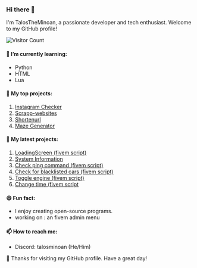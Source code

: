 ### Hi there 👋

I'm TalosTheMinoan, a passionate developer and tech enthusiast. Welcome to my GitHub profile!

![Visitor Count](https://profile-counter.glitch.me/TalosTheMinoan/count.svg)

#### 🌱 I’m currently learning:
- Python
- HTML
- Lua

#### 💼 My top projects:
1. [Instagram Checker](https://github.com/TalosTheMinoan/instagramchecker)
2. [Scrapp-websites](https://github.com/TalosTheMinoan/Scrapp-websites)
3. [Shortenurl](https://github.com/TalosTheMinoan/Shortenurl)
4. [Maze Generator](https://github.com/TalosTheMinoan/Random-maze-generator)

   
#### 💼 My latest projects:
1. [LoadingScreen (fivem script)](https://github.com/TalosTheMinoan/LoadingScreen)
2. [System Information](https://github.com/TalosTheMinoan/System-Information)
3. [Check ping command (fivem script)](https://github.com/TalosTheMinoan/Check-ping)
4. [Check for blacklisted cars (fivem script)](https://github.com/TalosTheMinoan/Blacklist-Vehicles)
5. [Toggle engine (fivem script)](https://github.com/TalosTheMinoan/Toggle-engine)
6. [Change time (fivem script](https://github.com/TalosTheMinoan/Change-time)

#### 😄 Fun fact:
- I enjoy creating open-source programs.
- working on : an fivem admin menu

#### 📫 How to reach me:
- Discord: talosminoan (He/Him)

🎉 Thanks for visiting my GitHub profile. Have a great day!
